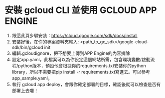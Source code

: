 



# 安裝 gcloud CLI 並使用 GCLOUD APP ENGINE
1. 跟這此頁步驟安裝：https://cloud.google.com/sdk/docs/install
2. 安裝好後，在你的專案資料夾輸入: <path_to_gc_sdk>/google-cloud-sdk/bin/gcloud init
3. 編輯.gcloudignore，把不想要上傳到APP Engine的內容排除
4. 設定app.yaml，此檔案可以為你設定這個網站所需，包含環境變數/啟動流程/python版本，預設他會根據你的requirements.txt安裝你的python library，所以不需要把pip install -r requirements.txt寫進去。可以參考app_sample.yaml。
5. 執行 gcloud app deploy，會跟你確定部署的目標，確認後就可以檢查是否有部署上去囉！